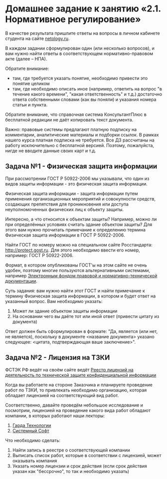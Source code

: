 # Домашнее задание к занятию «2.1. Нормативное регулирование»

В качестве результата пришлите ответы на вопросы в личном кабинете студента на сайте [netology.ru](https://netology.ru).

В каждом задании сформулирован один (или несколько вопросов), и вам нужно найти ответы в соответствующем нормативно-правовом акте (далее – НПА).

Обратите внимание:
* там, где требуется указать понятие, необходимо привести это понятие целиком 
* там, где необходимо описать иное (например, ответить на вопрос "в течение какого времени", "какая ответственность" и т.д.) достаточно ответа собственными словами (как вы поняли) и указания номера статьи и пункта.

Обратите внимание, что справочная система КонсультантПлюс в бесплатной редакции не даёт копировать текст документа.

Важно: правовые системы предлагают платную подписку на комментарии, аналитические материалы и подборки ссылок. В рамках нашего курса платная подписка не требуется. Все ДЗ рассчитаны на работу исключительно с бесплатной версией. Поэтому, пожалуйста, нигде не вводите данные своих карт и т.д.

## Задача №1 - Физическая защита информации

При рассмотрении ГОСТ Р 50922-2006 мы указывали, что один из видов защиты информации - это физическая защита информации.

Физическая защита информации - защита информации путем применения организационных мероприятий и совокупности средств, создающих препятствия для проникновения или доступа неуполномоченных физических лиц к объекту защиты.

Интересно, а что относится к объектам защиты? Например, можно ли при определённых условиях считать здание объектом защиты? Для этого вам нужно прочитать примечание к определению термина Физическая защита информации в ГОСТ Р 50922-2006.

Найти ГОСТ по номеру можно на специальном сайте Росстандарта: http://protect.gost.ru. Для этого необходимо ввести его номер, например: ГОСТ Р 50922-2006.

Формат, в котором опубликованы ГОСТ'ы на этом сайте не очень удобен, поэтому многие пользуются альтернативными системами, например [Электронным фондом правовой и нормативно-технической документации](http://docs.cntd.ru).

Суть задания: вам нужно найти этот ГОСТ и найти примечание к термину Физическая защита информации, в котором и будет ответ на указанный вопрос. Вам необходимо указать:
1. Может ли здание объектом защиты информации
1. На основании чего вы даёте тот или иной ответ (привести цитату из документа)

Ответ должен быть сформулирован в формате: "Да, является (или нет, не является), поскольку в документе <название документа> указано следующее: <цитата, подтверждающая ваше заключение>".

## Задача №2 - Лицензия на ТЗКИ

ФСТЭК РФ ведёт на своём сайте ведёт [Реестр лицензий на деятельность по технической защите конфиденциальной информации](https://fstec.ru/litsenzionnaya-deyatelnost/tekhnicheskaya-zashchita-informatsii/72-reestry/216-reestr01)

Когда вы работаете на стороне Заказчика и планируете проведение работ по ТЗКИ, то привлекать необходимо организацию, которая обладает лицензией на соответствующий вид работ.

Соответственно, давайте проведём небольшое исследование и посмотрим, лицензией на проведение какого вида работ обладают компании, в которых работают наши лекторы:

1. [Гарда Технологии](https://gardatech.ru)
1. [Системный Софт](https://www.syssoft.ru)

Что необходимо сделать:
1. Найти запись в реестре о соответствующей компании
1. Выписать список работ, которые в соответствии с лицензией, может оказывать компания
1. Указать номер лицензии и срок действия (если срок действия указан как "бессрочно", то так и необходимо указать)
